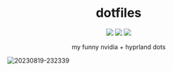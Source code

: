 <h1 align="center">dotfiles</h1>

<p align="center">
  <a href="https://github.com/corruptmemry/dotfiles/stargazers"><img src="https://img.shields.io/github/stars/corruptmemry/dotfiles?colorA=151515&colorB=B66467&style=for-the-badge&logo=starship"></a>
  <a href="https://github.com/corruptmemry/dotfiles/issues"><img src="https://img.shields.io/github/issues/corruptmemry/dotfiles?colorA=151515&colorB=8C977D&style=for-the-badge&logo=bugatti"></a>
  <a href="https://github.com/corruptmemry/dotfiles/network/members"><img src="https://img.shields.io/github/forks/corruptmemry/dotfiles?colorA=151515&colorB=D9BC8C&style=for-the-badge&logo=github"></a>
</p>

<p align="center">my funny nvidia + hyprland dots</p>

![20230819-232339](https://github.com/crptmem/dotfiles/assets/88046785/05f6afe6-650c-4037-b79d-4d889a2bc196)

